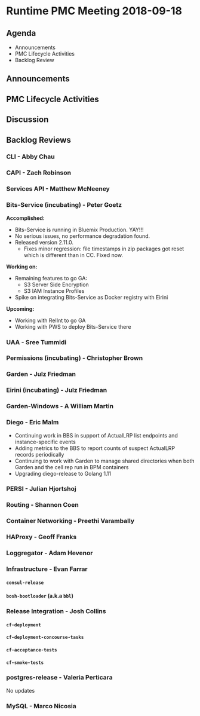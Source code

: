 # Runtime PMC Meeting 2018-09-18

## Agenda

* Announcements
* PMC Lifecycle Activities
* Backlog Review


## Announcements


## PMC Lifecycle Activities


## Discussion


## Backlog Reviews

### CLI - Abby Chau


### CAPI - Zach Robinson


### Services API - Matthew McNeeney


### Bits-Service (incubating) - Peter Goetz

**Accomplished:**
- Bits-Service is running in Bluemix Production. YAY!!!
- No serious issues, no performance degradation found.
- Released version 2.11.0.
    - Fixes minor regression: file timestamps in zip packages got reset which is different than in CC. Fixed now.

**Working on:**
- Remaining features to go GA:
    - S3 Server Side Encryption
    - S3 IAM Instance Profiles
- Spike on integrating Bits-Service as Docker registry with Eirini

**Upcoming:**
- Working with RelInt to go GA
- Working with PWS to deploy Bits-Service there

### UAA - Sree Tummidi


### Permissions (incubating) - Christopher Brown


### Garden - Julz Friedman


### Eirini (incubating) - Julz Friedman


### Garden-Windows - A William Martin


### Diego - Eric Malm

- Continuing work in BBS in support of ActualLRP list endpoints and instance-specific events
- Adding metrics to the BBS to report counts of suspect ActualLRP records periodically
- Continuing to work with Garden to manage shared directories when both Garden and the cell rep run in BPM containers
- Upgrading diego-release to Golang 1.11


### PERSI - Julian Hjortshoj


### Routing - Shannon Coen


### Container Networking - Preethi Varambally


### HAProxy - Geoff Franks


### Loggregator - Adam Hevenor


### Infrastructure - Evan Farrar

#### `consul-release`


#### `bosh-bootloader` (a.k.a `bbl`)


### Release Integration - Josh Collins

#### `cf-deployment`


#### `cf-deployment-concourse-tasks`


#### `cf-acceptance-tests`


#### `cf-smoke-tests`


### postgres-release - Valeria Perticara
No updates

### MySQL - Marco Nicosia


